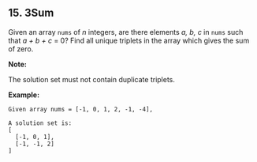 ## 15. 3Sum

Given an array `nums` of *n* integers, are there elements *a, b, c* in `nums` such that *a + b + c* = 0? Find all unique triplets in the array which gives the sum of zero.

**Note:**

The solution set must not contain duplicate triplets.

**Example:**
```
Given array nums = [-1, 0, 1, 2, -1, -4],

A solution set is:
[
  [-1, 0, 1],
  [-1, -1, 2]
]
```